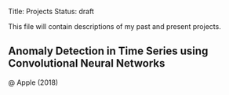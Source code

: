 Title: Projects
Status: draft 

This file will contain descriptions of my past and present projects.

## Anomaly Detection in Time Series using Convolutional Neural Networks
@ Apple (2018)
